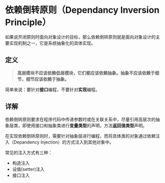 # 依赖倒转原则（Dependancy Inversion Principle）

如果说开闭原则时面向对象设计的目标，那么依赖倒转原则就是面向对象设计的主要实现机制之一，它是系统抽象化的具体实现。

## 定义

> **高层模块不应该依赖低层模块，它们都应该依赖抽象。抽象不应该依赖于细节，细节应该依赖于抽象。**

简单来说：要针对**接口**编程，不要针对**实现**编程。

## 详解

依赖倒转原则要求在程序代码中传递参数时或在关联关系中，尽量引用高层次的抽象层类，即使用接口和抽象类进行**变量类型**的声明，方法**返回值类型**声明。

在实现依赖倒转原则时，需要针对抽象层进行编程，而将具体类的对象通过依赖注入（Depandency Injection）的方式注入到其他对象中。

常见的注入方式有三种：

- 构造注入
- 设值(setter)注入
- 接口注入